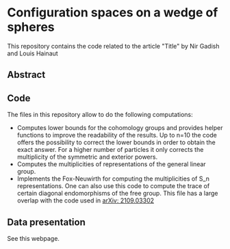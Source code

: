 # Configuration spaces on a wedge of spheres

This repository contains the code related to the article "Title" by Nir Gadish and Louis Hainaut

## Abstract


## Code

The files in this repository allow to do the following computations:
- Computes lower bounds for the cohomology groups and provides helper functions to improve the readability of the results. Up to n=10 the code offers the possibility to correct the lower bounds in order to obtain the exact answer. For a higher number of particles it only corrects the multiplicity of the symmetric and exterior powers.
- Computes the multiplicities of representations of the general linear group.
- Implements the Fox-Neuwirth for computing the multiplicities of S_n representations. One can also use this code to compute the trace of certain diagonal endomorphisms of the free group. This file has a large overlap with the code used in [arXiv: 2109.03302](https://arxiv.org/abs/2109.03302)

## Data presentation

See this webpage.
